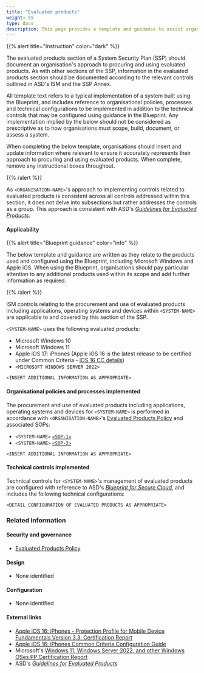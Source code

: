 ```yaml
---
title: "Evaluated products"
weight: 55
type: docs
description: This page provides a template and guidance to assist organisations in documenting their approach to evaluation of products used in association with their system(s) built on ASD's Blueprint for Secure Cloud.
---
```


{{% alert title="Instruction" color="dark" %}}

The evaluated products section of a System Security Plan (SSP) should document an organisation's approach to procuring and using evaluated products. As with other sections of the SSP, information in the evaluated products section should be documented according to the relevant controls outlined in ASD's ISM and the SSP Annex.

All template text refers to a typical implementation of a system built using the Blueprint, and includes reference to organisational policies, processes and technical configurations to be implemented in addition to the technical controls that may be configured using guidance in the Blueprint. Any implementation implied by the below should not be considered as prescriptive as to how organisations must scope, build, document, or assess a system.

When completing the below template, organisations should insert and update information where relevant to ensure it accurately represents their approach to procuring and using evaluated products. When complete, remove any instructional boxes throughout.

{{% /alert %}}

As `<ORGANISATION-NAME>`'s approach to implementing controls related to evaluated products is consistent across all controls addressed within this section, it does not delve into subsections but rather addresses the controls as a group. This approach is consistent with ASD's [_Guidelines for Evaluated Products_](https://www.cyber.gov.au/resources-business-and-government/essential-cyber-security/ism/cyber-security-guidelines/guidelines-evaluated-products).

#### Applicability

{{% alert title="Blueprint guidance" color="info" %}}

The below template and guidance are written as they relate to the products used and configured using the Blueprint, including Microsoft Windows and Apple iOS. When using the Blueprint, organisations should pay particular attention to any additional products used within its scope and add further information as required.

{{% /alert %}}

ISM controls relating to the procurement and use of evaluated products including applications, operating systems and devices within `<SYSTEM-NAME>` are applicable to and covered by this section of the SSP.

`<SYSTEM-NAME>` uses the following evaluated products:

- Microsoft Windows 10
- Microsoft Windows 11
- Apple iOS 17: iPhones (Apple iOS 16 is the latest release to be certified under Common Criteria - [iOS 16 CC details](https://www.niap-ccevs.org/Product/Compliant.cfm?PID=11349))
- `<MICROSOFT WINDOWS SERVER 2022>`

`<INSERT ADDITIONAL INFORMATION AS APPROPRIATE>`

#### Organisational policies and processes implemented

The procurement and use of evaluated products including applications, operating systems and devices for `<SYSTEM-NAME>` is performed in accordance with `<ORGANISATION-NAME>`'s [Evaluated Products Policy](/security-and-governance/general-documentation) and associated SOPs:

- `<SYSTEM-NAME>` [`<SOP-1>`](/security-and-governance/general-documentation)
- `<SYSTEM-NAME>` [`<SOP-2>`](/security-and-governance/general-documentation)

`<INSERT ADDITIONAL INFORMATION AS APPROPRIATE>`

#### Technical controls implemented

Technical controls for `<SYSTEM-NAME>`'s management of evaluated products are configured with reference to ASD's [_Blueprint for Secure Cloud_](https://blueprint.asd.gov.au), and includes the following technical configurations:

`<DETAIL CONFIGURATION OF EVALUATED PRODUCTS AS APPROPRIATE>`

### Related information

#### Security and governance

- [Evaluated Products Policy](/security-and-governance/general-documentation)

#### Design

- None identified

#### Configuration

- None identified

#### External links

- [Apple iOS 16: iPhones - Protection Profile for Mobile Device Fundamentals Version 3.3: Certification Report](https://www.commoncriteriaportal.org/files/epfiles/st_vid11349-vr.pdf)
- [Apple iOS 16: iPhones Common Criteria Configuration Guide](https://www.niap-ccevs.org/MMO/Product/st_vid11349-agd.pdf)
- Microsoft's [Windows 11, Windows Server 2022, and other Windows OSes PP Certification Report](<https://www.google.com/url?sa=t&rct=j&q=&esrc=s&source=web&cd=&ved=2ahUKEwjd3Z6CwIqKAxUvR2wGHaTzBJAQFnoECBYQAQ&url=https%3A%2F%2Fdownload.microsoft.com%2Fdownload%2Fe%2F3%2F7%2Fe374af1a-3c5d-42ee-8e19-df47d2c0e3d6%2FMicrosoft%2520Windows%2C%2520Windows%2520Server%2C%2520Azure%2520Stack%2520Validation%2520Report%2520(21H2%2520et%2520al).pdf&usg=AOvVaw2niznMA9At9_Fz0BbXzG3j&opi=89978449>)
- ASD's [_Guidelines for Evaluated Products_](https://www.cyber.gov.au/resources-business-and-government/essential-cyber-security/ism/cyber-security-guidelines/guidelines-evaluated-products)
